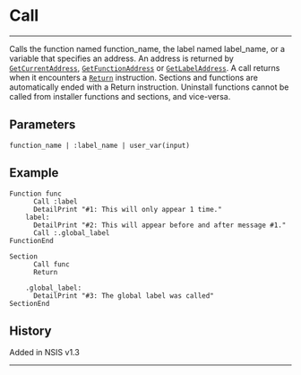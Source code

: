 # Call

---

Calls the function named function\_name, the label named label\_name, or a variable that specifies an address. An address is returned by [`GetCurrentAddress`][1], [`GetFunctionAddress`][2] or [`GetLabelAddress`][3]. A call returns when it encounters a [`Return`][4] instruction. Sections and functions are automatically ended with a Return instruction. Uninstall functions cannot be called from installer functions and sections, and vice-versa.

## Parameters

    function_name | :label_name | user_var(input)

## Example

	Function func
		  Call :label
		  DetailPrint "#1: This will only appear 1 time."
		label:
		  DetailPrint "#2: This will appear before and after message #1."
		  Call :.global_label
	FunctionEnd
	 
	Section
		  Call func
		  Return
		 
		.global_label:
		  DetailPrint "#3: The global label was called"
	SectionEnd

## History

Added in NSIS v1.3

---

[1]: GetCurrentAddress.md
[2]: GetFunctionAddress.md
[3]: GetLabelAddress.md
[4]: Return.md